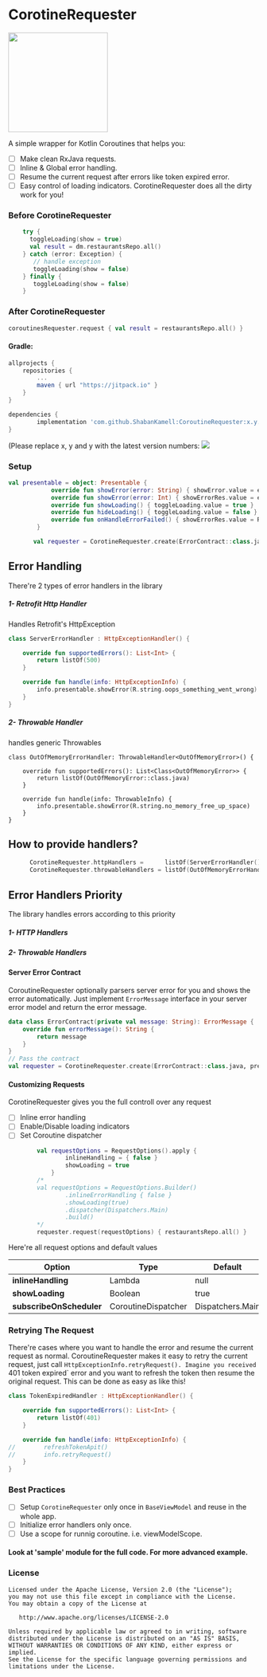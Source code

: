 # CorotineRequester

<img src="https://github.com/ShabanKamell/CoroutineRequester/blob/master/blob/raw/logo.png" height="200">

A simple wrapper for Kotlin Coroutines that helps you:
- [ ] Make clean RxJava requests.
- [ ] Inline & Global error handling.
- [ ] Resume the current request after errors like token expired error.
- [ ] Easy control of loading indicators.
CorotineRequester does all the dirty work for you!

### Before CorotineRequester

``` kotlin
    try {
      toggleLoading(show = true)
      val result = dm.restaurantsRepo.all()
    } catch (error: Exception) {
       // handle exception
       toggleLoading(show = false)
    } finally {
       toggleLoading(show = false)
    }
```

### After CorotineRequester

``` kotlin
coroutinesRequester.request { val result = restaurantsRepo.all() }
```

#### Gradle:
```groovy
allprojects {
    repositories {
        ...
        maven { url "https://jitpack.io" }
    }
}

dependencies {
        implementation 'com.github.ShabanKamell:CoroutineRequester:x.y.z'
}

```
(Please replace x, y and y with the latest version numbers:  [![](https://jitpack.io/v/ShabanKamell/CoroutineRequester.svg)](https://jitpack.io/#ShabanKamell/CoroutineRequester)

### Setup

``` kotlin
val presentable = object: Presentable {
            override fun showError(error: String) { showError.value = error }
            override fun showError(error: Int) { showErrorRes.value = error }
            override fun showLoading() { toggleLoading.value = true }
            override fun hideLoading() { toggleLoading.value = false }
            override fun onHandleErrorFailed() { showErrorRes.value = R.string.oops_something_went_wrong }
        }

       val requester = CorotineRequester.create(ErrorContract::class.java, presentable)
```
## Error Handling
There're 2 types of error handlers in the library

##### 1- Retrofit Http Handler
Handles Retrofit's HttpException

``` kotlin
class ServerErrorHandler : HttpExceptionHandler() {

    override fun supportedErrors(): List<Int> {
        return listOf(500)
    }

    override fun handle(info: HttpExceptionInfo) {
        info.presentable.showError(R.string.oops_something_went_wrong)
    }
}
```
##### 2- Throwable Handler
handles generic Throwables

``` kotin
class OutOfMemoryErrorHandler: ThrowableHandler<OutOfMemoryError>() {

    override fun supportedErrors(): List<Class<OutOfMemoryError>> {
        return listOf(OutOfMemoryError::class.java)
    }

    override fun handle(info: ThrowableInfo) {
        info.presentable.showError(R.string.no_memory_free_up_space)
    }
}
```

## How to provide handlers?

```kotlin
      CorotineRequester.httpHandlers =      listOf(ServerErrorHandler())
      CorotineRequester.throwableHandlers = listOf(OutOfMemoryErrorHandler())
```

## Error Handlers Priority
The library handles errors according to this priority
##### 1- HTTP Handlers
##### 2- Throwable Handlers

#### Server Error Contract
CoroutineRequester optionally parsers server error for you and shows the error automatically. Just implement `ErrorMessage`
interface in your server error model and return the error message.

``` kotlin
data class ErrorContract(private val message: String): ErrorMessage {
    override fun errorMessage(): String {
        return message
    }
}
// Pass the contract
val requester = CorotineRequester.create(ErrorContract::class.java, presentable)
```

#### Customizing Requests
CorotineRequester gives you the full controll over any request
- [ ] Inline error handling
- [ ] Enable/Disable loading indicators
- [ ] Set Coroutine dispatcher

``` kotlin
        val requestOptions = RequestOptions().apply { 
                inlineHandling = { false }
                showLoading = true
            }
        /*
        val requestOptions = RequestOptions.Builder()
                .inlineErrorHandling { false }
                .showLoading(true)
                .dispatcher(Dispatchers.Main)
                .build()
        */
        requester.request(requestOptions) { restaurantsRepo.all() }
```

Here're all request options and default values

| **Option** | **Type** | **Default** |
| ------------- | ------------- | ------------- |
| **inlineHandling**           | Lambda       | null |
| **showLoading**              | Boolean      | true |
| **subscribeOnScheduler**     | CoroutineDispatcher    | Dispatchers.Main |

### Retrying The Request
There're cases where you want to handle the error and resume the current request as normal. CoroutineRequester makes it easy to retry the current request, just call `HttpExceptionInfo.retryRequest().
Imagine you received `401 token expired` error and you want to refresh the token then resume the original request. This can be done as easy as like this!

``` kotlin
class TokenExpiredHandler : HttpExceptionHandler() {

    override fun supportedErrors(): List<Int> {
        return listOf(401)
    }

    override fun handle(info: HttpExceptionInfo) {
//        refreshTokenApit()
//        info.retryRequest()
    }
}
```

### Best Practices
- [ ] Setup `CorotineRequester` only once in `BaseViewModel` and reuse in the whole app.
- [ ] Initialize error handlers only once.
- [ ] Use a scope for runnig coroutine. i.e. viewModelScope.

#### Look at 'sample' module for the full code. For more advanced example.

### License

```
Licensed under the Apache License, Version 2.0 (the "License");
you may not use this file except in compliance with the License.
You may obtain a copy of the License at

   http://www.apache.org/licenses/LICENSE-2.0

Unless required by applicable law or agreed to in writing, software
distributed under the License is distributed on an "AS IS" BASIS,
WITHOUT WARRANTIES OR CONDITIONS OF ANY KIND, either express or implied.
See the License for the specific language governing permissions and
limitations under the License.
```
